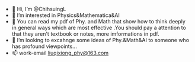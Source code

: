 - 👋 Hi, I’m @ChihsuingL
- 👀 I’m interested in Physics&Mathematica&AI
- 🌱 You can read my pdf of Phy. and Math that show how to think deeply in general ways which are most effective .You should pay a attention to that they aren't textbook or notes, more imformations in pdf.
- 💞️ I’m looking to excahnge some ideas of Phy.&Math&AI to someone who has profound viewpoints...
- 📫 work-email liuqixiong_phy@163.com


<!---
ChihsuingL/ChihsuingL is a ✨ special ✨ repository because its `README.md` (this file) appears on your GitHub profile.
You can click the Preview link to take a look at your changes.
--->
